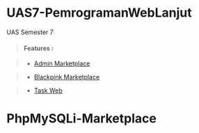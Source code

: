 # UAS7-PemrogramanWebLanjut
UAS Semester 7

> #### Features :

> - <a href="https://blackpink-marketplace.000webhostapp.com/admin" target="_blank">Admin Marketplace</a>

> - <a href="https://blackpink-marketplace.000webhostapp.com" target="_blank">Blackpink Marketplace</a>

> - <a href="https://blackpink-marketplace.000webhostapp.com/tugas" target="_blank">Task Web</a>

# PhpMySQLi-Marketplace
